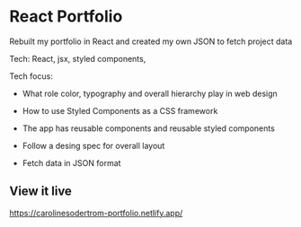 # React Portfolio

Rebuilt my portfolio in React and created my own JSON to fetch project data

Tech: React, jsx, styled components, 

Tech focus:

- What role color, typography and overall hierarchy play in web design

- How to use Styled Components as a CSS framework

- The app has reusable components and reusable styled components

- Follow a desing spec for overall layout

- Fetch data in JSON format

## View it live
https://carolinesodertrom-portfolio.netlify.app/
